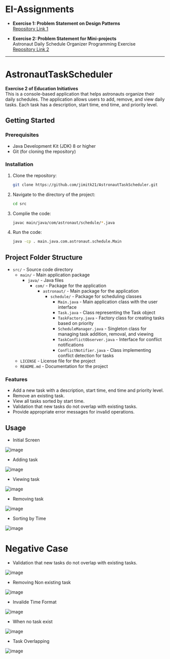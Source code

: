 # EI-Assignments

- **Exercise 1: Problem Statement on Design Patterns**  
  [Repository Link 1](https://github.com/jimitk21/design-pattern-java)

- **Exercise 2: Problem Statement for Mini-projects**  
   Astronaut Daily Schedule Organizer Programming Exercise  
  [Repository Link 2](https://github.com/jimitk21/AstronautTaskScheduler)

---


# AstronautTaskScheduler

**Exercise 2 of Education Initiatives**  
This is a console-based application that helps astronauts organize their daily schedules. The application allows users to add, remove, and view daily tasks. Each task has a description, start time, end time, and priority level.

## Getting Started

### Prerequisites
- Java Development Kit (JDK) 8 or higher
- Git (for cloning the repository)

### Installation

1. Clone the repository:
   ```bash
   git clone https://github.com/jimitk21/AstronautTaskScheduler.git

2. Navigate to the directory of the project:
   ```bash
   cd src
3. Complie the code:
   ```bash
   javac main/java/com/astronaut/schedule/*.java
4. Run the code:
   ```bash
   java -cp . main.java.com.astronaut.schedule.Main
   ```


## Project Folder Structure

- `src/` - Source code directory
  - `main/` - Main application package
    - `java/` - Java files
      - `com/` - Package for the application
        - `astronaut/` - Main package for the application
          - `schedule/` - Package for scheduling classes
            - `Main.java` - Main application class with the user interface
            - `Task.java` - Class representing the Task object
            - `TaskFactory.java` - Factory class for creating tasks based on priority
            - `ScheduleManager.java` - Singleton class for managing task addition, removal, and viewing
            - `TaskConflictObserver.java` - Interface for conflict notifications
            - `ConflictNotifier.java` - Class implementing conflict detection for tasks
  - `LICENSE` - License file for the project
  - `README.md` - Documentation for the project



   
### Features
- Add a new task with a description, start time, end time and priority level.
- Remove an existing task.
- View all tasks sorted by start time.
- Validation that new tasks do not overlap with existing tasks.
- Provide appropriate error messages for invalid operations.

## Usage 
- Initial Screen
  
![image](https://github.com/user-attachments/assets/e45f3577-0050-43b3-9795-f03e0aca207f)

- Adding task

![image](https://github.com/user-attachments/assets/493152e7-6caa-4499-ad5f-c430f1d98eeb)

- Viewing task

![image](https://github.com/user-attachments/assets/b7863692-6b67-426e-bf4c-51e53c02d58d)

- Removing task

![image](https://github.com/user-attachments/assets/d33b384f-a403-4c8f-8076-aeff9311e690)

- Sorting by Time

![image](https://github.com/user-attachments/assets/1de8a7ef-3f23-402a-b390-3bc0abbab101)


# Negative Case


- Validation that new tasks do not overlap with existing tasks.

![image](https://github.com/user-attachments/assets/c536eb72-2aa4-4bff-a14c-3e875d933a14)

- Removing Non existing task

![image](https://github.com/user-attachments/assets/8e83d74f-ab38-439d-a9a9-ed5cb721e0d5)

- Invalide Time Format

![image](https://github.com/user-attachments/assets/bf9b3097-96b9-42f9-ace5-55c09d2f8e25)

- When no task exist

![image](https://github.com/user-attachments/assets/cda036ea-fb86-4f40-aae4-96e0577af54e)

- Task Overlapping

![image](https://github.com/user-attachments/assets/8adb8adb-90b9-411f-b597-645f360f5f9b)


